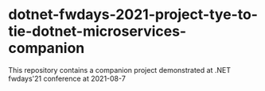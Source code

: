 # dotnet-fwdays-2021-project-tye-to-tie-dotnet-microservices-companion
This repository contains a companion project demonstrated at .NET fwdays'21 conference at 2021-08-7
